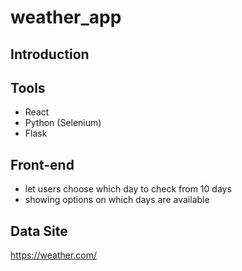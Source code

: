 # weather_app

## Introduction

## Tools
- React
- Python (Selenium)
- Flask

## Front-end
- let users choose which day to check from 10 days
- showing options on which days are available 

## Data Site
https://weather.com/
